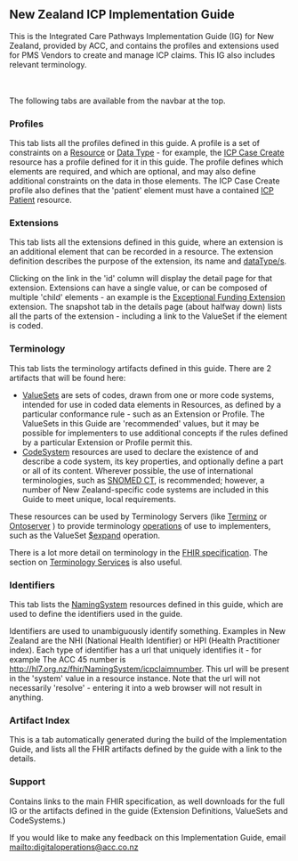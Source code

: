 
## New Zealand ICP Implementation Guide

This is the Integrated Care Pathways Implementation Guide (IG) for New Zealand, provided by ACC, and contains the profiles and extensions used for PMS Vendors to create and manage ICP claims.  This IG also includes relevant terminology.

\
\
The following tabs are available from the navbar at the top.  

### Profiles

This tab lists all the profiles defined in this guide. A profile is a set of constraints on a [Resource](http://hl7.org/fhir/resourcelist.html) or [Data Type](http://hl7.org/fhir/datatypes.html) - for example, the [ICP Case Create](StructureDefinition-acc-icp-case-create.html) resource has a profile defined for it in this guide. The profile defines which elements are required, and which are optional, and may also define additional constraints on the data in those elements. The ICP Case Create profile also defines that the 'patient' element must have a contained [ICP Patient](http://hl7.org.nz/fhir/StructureDefinition/acc-icp-patient) resource.

### Extensions

This tab lists all the extensions defined in this guide, where an extension is an additional element that can be recorded in a resource. The extension definition describes the purpose of the extension, its name and [dataType/s](http://hl7.org/fhir/datatypes.html).

Clicking on the link in the 'id' column will display the detail page for that extension. Extensions can have a single value, or can be composed of multiple 'child' elements - an example is the [Exceptional Funding Extension](StructureDefinition-acc-icp-exceptional-funding.html) extension. The snapshot tab in the details page (about halfway down) lists all the parts of the extension - including a link to the ValueSet if the element is coded.

### Terminology

This tab lists the terminology artifacts defined in this guide. There are 2 artifacts that will be found here:

* [ValueSets](http://hl7.org/fhir/valueset.html) are sets of codes, drawn from one or more code systems, intended for use in coded data elements in Resources, as defined by a particular conformance rule - such as an Extension or Profile. The ValueSets in this Guide are 'recommended' values, but it may be possible for implementers to use additional concepts if the rules defined by a particular Extension or Profile permit this.
* [CodeSystem](http://hl7.org/fhir/codesystem.html) resources are used to declare the existence of and describe a code system, its key properties, and optionally define a part or all of its content. Wherever possible, the use of international terminologies, such as [SNOMED CT](https://www.snomed.org/), is recommended; however, a number of New Zealand-specific code systems are included in this Guide to meet unique, local requirements.

These resources can be used by Terminology Servers (like [Terminz](https://terminz-itp.azurewebsites.net/) or [Ontoserver](https://aehrc.com/ontoserver/) ) to provide terminology [operations](http://hl7.org/fhir/operations.html) of use to implementers, such as the ValueSet [$expand](http://hl7.org/fhir/valueset-operation-expand.html) operation.

There is a lot more detail on terminology in the [FHIR specification](http://hl7.org/fhir/terminology-module.html). The section on [Terminology Services](http://hl7.org/fhir/terminology-service.html) is also useful.

### Identifiers

This tab lists the [NamingSystem](http://hl7.org/fhir/namingsystem.html) resources defined in this guide, which are used to define the identifiers used in the guide.

Identifiers are used to unambiguously identify something. Examples in New Zealand are the NHI (National Health Identifier) or HPI (Health Practitioner index). Each type of identifier has a url that uniquely identifies it - for example The ACC 45 number is http://hl7.org.nz/fhir/NamingSystem/icpclaimnumber. This url will be present in the 'system' value in a resource instance. Note that the url will not necessarily 'resolve' - entering it into a web browser will not result in anything.

### Artifact Index

This is a tab automatically generated during the build of the Implementation Guide, and lists all the FHIR artifacts defined by the guide with a link to the details.

### Support

Contains links to the main FHIR specification, as well downloads for the full IG or the artifacts defined in the guide (Extension Definitions, ValueSets and CodeSystems.)

If you would like to make any feedback on this Implementation Guide, email <mailto:digitaloperations@acc.co.nz>
